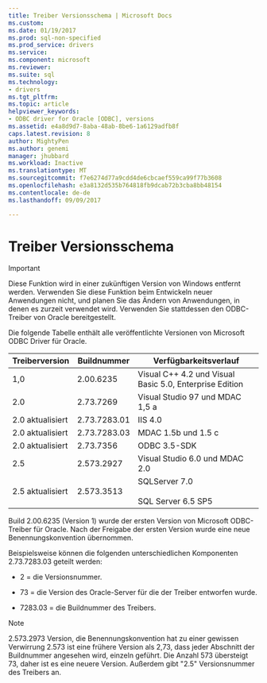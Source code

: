 ```yaml
---
title: Treiber Versionsschema | Microsoft Docs
ms.custom: 
ms.date: 01/19/2017
ms.prod: sql-non-specified
ms.prod_service: drivers
ms.service: 
ms.component: microsoft
ms.reviewer: 
ms.suite: sql
ms.technology:
- drivers
ms.tgt_pltfrm: 
ms.topic: article
helpviewer_keywords:
- ODBC driver for Oracle [ODBC], versions
ms.assetid: e4a8d9d7-8aba-48ab-8be6-1a6129adfb8f
caps.latest.revision: 8
author: MightyPen
ms.author: genemi
manager: jhubbard
ms.workload: Inactive
ms.translationtype: MT
ms.sourcegitcommit: f7e6274d77a9cdd4de6cbcaef559ca99f77b3608
ms.openlocfilehash: e3a8132d535b764818fb9dcab72b3cba8bb48154
ms.contentlocale: de-de
ms.lasthandoff: 09/09/2017

---
```

# <a name="driver-version-scheme"></a>Treiber Versionsschema
> [!IMPORTANT]  
>  Diese Funktion wird in einer zukünftigen Version von Windows entfernt werden. Verwenden Sie diese Funktion beim Entwickeln neuer Anwendungen nicht, und planen Sie das Ändern von Anwendungen, in denen es zurzeit verwendet wird. Verwenden Sie stattdessen den ODBC-Treiber von Oracle bereitgestellt.  
  
 Die folgende Tabelle enthält alle veröffentlichte Versionen von Microsoft ODBC Driver für Oracle.  
  
|Treiberversion|Buildnummer|Verfügbarkeitsverlauf|  
|--------------------|------------------|--------------------------|  
|1,0|2.00.6235|Visual C++ 4.2 und Visual Basic 5.0, Enterprise Edition|  
|2.0|2.73.7269|Visual Studio 97 und MDAC 1,5 a|  
|2.0 aktualisiert|2.73.7283.01|IIS 4.0|  
|2.0 aktualisiert|2.73.7283.03|MDAC 1.5b und 1.5 c|  
|2.0 aktualisiert|2.73.7356|ODBC 3.5-SDK|  
|2.5|2.573.2927|Visual Studio 6.0 und MDAC 2.0|  
|2.5 aktualisiert|2.573.3513|SQLServer 7.0<br /><br /> SQL Server 6.5 SP5|  
  
 Build 2.00.6235 (Version 1) wurde der ersten Version von Microsoft ODBC-Treiber für Oracle. Nach der Freigabe der ersten Version wurde eine neue Benennungskonvention übernommen.  
  
 Beispielsweise können die folgenden unterschiedlichen Komponenten 2.73.7283.03 geteilt werden:  
  
-   2 = die Versionsnummer.  
  
-   73 = die Version des Oracle-Server für die der Treiber entworfen wurde.  
  
-   7283.03 = die Buildnummer des Treibers.  
  
> [!NOTE]  
>  2.573.2973 Version, die Benennungskonvention hat zu einer gewissen Verwirrung 2.573 ist eine frühere Version als 2,73, dass jeder Abschnitt der Buildnummer angesehen wird, einzeln geführt. Die Anzahl 573 übersteigt 73, daher ist es eine neuere Version. Außerdem gibt "2.5" Versionsnummer des Treibers an.


